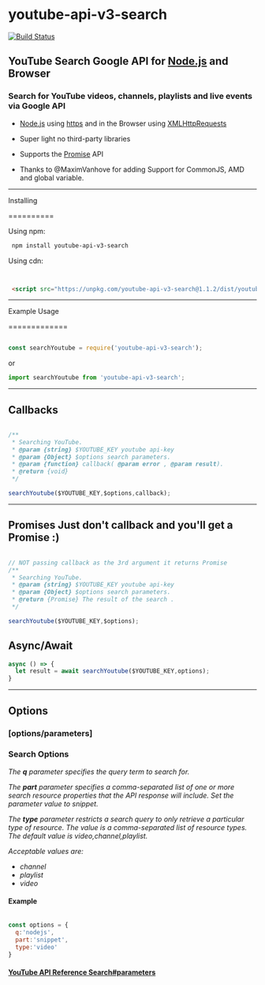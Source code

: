 # youtube-api-v3-search

[![Build Status](https://travis-ci.org/LionRoar/youtube-api-v3-search.svg?branch=master)](https://travis-ci.org/LionRoar/youtube-api-v3-search)

## YouTube Search Google API for [Node.js](https://nodejs.org/en) and Browser

### Search for YouTube videos, channels, playlists and live events via Google API

* [Node.js](https://nodejs.org/en) using [https](https://nodejs.org/api/https.html) and in the Browser using [XMLHttpRequests](https://developer.mozilla.org/en-US/docs/Web/API/XMLHttpRequest)

* Super light no third-party libraries
* Supports the [Promise](https://developer.mozilla.org/en-US/docs/Web/JavaScript/Reference/Global_Objects/Promise) API

* Thanks to @MaximVanhove for adding Support for CommonJS, AMD and global variable.

-----------------

Installing

==========

Using npm:

``` bash
 npm install youtube-api-v3-search
```

Using cdn:

```html


 <script src="https://unpkg.com/youtube-api-v3-search@1.1.2/dist/youtube-api-v3-search.min.js"></script>


 ```

-----------------

Example Usage

=============

```js

const searchYoutube = require('youtube-api-v3-search');
```

or

```js
import searchYoutube from 'youtube-api-v3-search';

```

-----------------

## Callbacks

```js

/**
 * Searching YouTube.
 * @param {string} $YOUTUBE_KEY youtube api-key
 * @param {Object} $options search parameters.
 * @param {function} callback( @param error , @param result).  
 * @return {void}
 */

searchYoutube($YOUTUBE_KEY,$options,callback);
```

-----------------

## Promises __Just don't callback and you'll get a Promise :)__

```js

// NOT passing callback as the 3rd argument it returns Promise
/**
 * Searching YouTube.
 * @param {string} $YOUTUBE_KEY youtube api-key
 * @param {Object} $options search parameters.
 * @return {Promise} The result of the search .
 */

searchYoutube($YOUTUBE_KEY,$options);
```

## Async/Await

```js
async () => {
  let result = await searchYoutube($YOUTUBE_KEY,options);
}
```

-----------------

## Options

### [options/parameters]

### **Search Options**

_The **q** parameter specifies the query term to search for._

_The **part** parameter specifies a comma-separated list of one or more search resource properties that the API response will include. Set the parameter value to snippet._

_The **type** parameter restricts a search query to only retrieve a particular type of resource. The value is a comma-separated list of resource types. The default value is video,channel,playlist._

_Acceptable values are:_

* _channel_
* _playlist_
* _video_

#### Example

```js

const options = {
  q:'nodejs',
  part:'snippet',
  type:'video'
}
```

#### [YouTube API Reference Search#parameters](https://developers.google.com/youtube/v3/docs/search/list#parameters)
